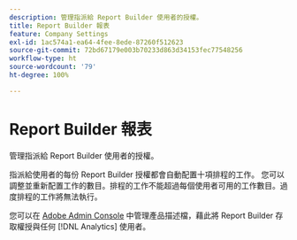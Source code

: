 ```yaml
---
description: 管理指派給 Report Builder 使用者的授權。
title: Report Builder 報表
feature: Company Settings
exl-id: 1ac574a1-ea64-4fee-8ede-87260f512623
source-git-commit: 72bd67179e003b70233d863d34153fec77548256
workflow-type: ht
source-wordcount: '79'
ht-degree: 100%

---
```


# Report Builder 報表

管理指派給 Report Builder 使用者的授權。

指派給使用者的每份 Report Builder 授權都會自動配置十項排程的工作。 您可以調整並重新配置工作的數目。排程的工作不能超過每個使用者可用的工作數目。過度排程的工作將無法執行。

您可以在 [Adobe Admin Console](/help/admin/admin-console/home.md) 中管理產品描述檔，藉此將 Report Builder 存取權授與任何 [!DNL Analytics] 使用者。

